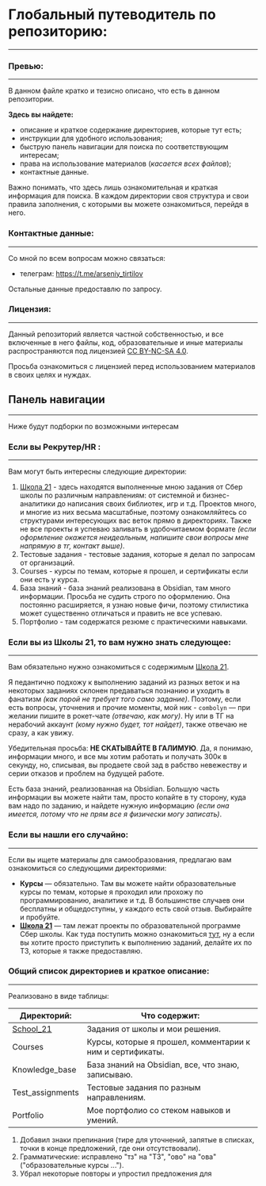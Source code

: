 # Глобальный путеводитель по репозиторию:

---

### Превью:

---

В данном файле кратко и тезисно описано, что есть в данном репозитории.

**Здесь вы найдете:**

- описание и краткое содержание директориев, которые тут есть;
- инструкции для удобного использования;
- быструю панель навигации для поиска по соответствующим интересам;
- права на использование материалов (*касается всех файлов*);
- контактные данные.

Важно понимать, что здесь лишь ознакомительная и краткая информация для поиска. В каждом директории своя структура и свои правила заполнения, с которыми вы можете ознакомиться, перейдя в него.

### Контактные данные:

---

Со мной по всем вопросам можно связаться:

- телеграм: https://t.me/arseniy_tirtilov

Остальные данные предоставлю по запросу.

### Лицензия:

---

Данный репозиторий является частной собственностью, и все включенные в него файлы, код, образовательные и иные материалы распространяются под лицензией [CC BY-NC-SA 4.0](https://github.com/Akhzariell/Akhzariel-Projects/blob/master/LICENSE.md).

Просьба ознакомиться с лицензией перед использованием материалов в своих целях и нуждах.

## Панель навигации

---

Ниже будут подборки по возможными интересам

### Если вы Рекрутер/HR :

---

Вам могут быть интересны следующие директории:

1. [Школа 21](https://github.com/Akhzariell/Akhzariel-Projects/tree/master/School_21) - здесь находятся выполненные мною задания от Сбер школы по различным направлениям: от системной и бизнес-аналитики до написания своих библиотек, игр и т.д. Проектов много, и многие из них весьма масштабные, поэтому ознакомляйтесь со структурами интересующих вас веток прямо в директориях. Также не все проекты я успеваю заливать в удобочитаемом формате *(если оформление окажется неидеальным, напишите свои вопросы мне напрямую в тг, контакт выше)*.
2. Тестовые задания - тестовые задания, которые я делал по запросам от организаций.
3. Courses - курсы по темам, которые я прошел, и сертификаты если они есть у курса.
4. База знаний - база знаний реализована в Obsidian, там много информации. Просьба не судить строго по оформлению. Она постоянно расширяется, я узнаю новые фичи, поэтому стилистика может существенно отличаться и править не все успеваю.
5. Портфолио - там содержатся резюме с практическими навыками.

### Если вы из Школы 21, то вам нужно знать следующее:

---

Вам обязательно нужно ознакомиться с содержимым [Школа 21](https://github.com/Akhzariell/Akhzariel-Projects/tree/master/School_21).

Я педантично подхожу к выполнению заданий из разных веток и на некоторых заданиях склонен предаваться познанию и уходить в фанатизм *(как порой не требует того само задание)*.
Поэтому, если есть вопросы, уточнения и прочие моменты, мой ник - `combolyn` — при желании пишите в рокет-чате *(отвечаю, как могу)*. Ну или в ТГ на нерабочий аккаунт *(кому нужно будет, тот найдет)*, также отвечаю не сразу, а как увижу.

Убедительная просьба: **НЕ СКАТЫВАЙТЕ В ГАЛИМУЮ**. Да, я понимаю, информации много, и все мы хотим работать и получать 300к в секунду, но, списывая, вы продаете свой зад в рабство невежеству и серии отказов и проблем на будущей работе.

Есть база знаний, реализованная на Obsidian. Большую часть информации вы можете найти там, просто копайте в ту сторону, куда вам надо по заданию, и найдете нужную информацию *(если она имеется, потому что не прям все я физически могу записать)*.

### Если вы нашли его случайно:

---

Если вы ищете материалы для самообразования, предлагаю вам ознакомиться со следующими директориями:

- **Курсы** — обязательно. Там вы можете найти образовательные курсы по темам, которые я проходил или прохожу по программированию, аналитике и т.д. В большинстве случаев они бесплатны и общедоступны, у каждого есть свой отзыв. Выбирайте и пробуйте.
- **[Школа 21]()** — там лежат проекты по образовательной программе Сбер школы. Как туда поступить можно ознакомиться [тут](https://21-school.ru/), ну а если вы хотите просто приступить к выполнению заданий, делайте их по ТЗ, которые я также предоставляю.

### Общий список директориев и краткое описание:

---

Реализовано в виде таблицы:

| Директорий:                                                            | Что содержит:                                                                                |
| -------------------------------------------------------------------------------- | ------------------------------------------------------------------------------------------------------- |
| [School_21](https://github.com/Akhzariell/Akhzariel-Projects/tree/master/School_21) | Задания от школы и мои решения.                                                |
| Courses                                                                          | Курсы, которые я прошел, комментарии к ним и сертификаты. |
| Knowledge_base                                                                   | База знаний на Obsidian, все, что знаю, записываю.                       |
| Test_assignments                                                                 | Тестовые задания по разным направлениям.                             |
| Portfolio                                                                        | Мое портфолио со стеком навыков и умений.                             |

1. Добавил знаки препинания (тире для уточнений, запятые в списках, точки в конце предложений, где они отсутствовали).
2. Грамматические: исправлено "тз" на "ТЗ", "ово" на "ова" ("образовательные курсы ...").
3. Убрал некоторые повторы и упростил предложения для

|  |  |
| - | - |
